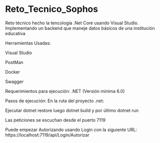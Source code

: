# Reto_Tecnico_Sophos
Reto técnico hecho la tencología .Net Core usando Visual Studio. Implementando un backend que maneje datos básicos de una institución educativa

Herramientas Usadas:

Visual Studio

PostMan

Docker

Swagger

Requerimientos para ejecución:
.NET (Versión mínima 6.0)

Pasos de ejecución:
En la ruta del proyecto .net:

Ejecutar dotnet restore
luego dotnet build
y por último dotnet run

Las peticiones se escuchan desde el puerto 7119

Puede empezar Autorizando usando Login con la siguiente URL:
https://localhost:7119/api/Login/Autorizar
